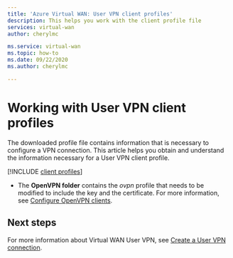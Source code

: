 ```yaml
---
title: 'Azure Virtual WAN: User VPN client profiles'
description: This helps you work with the client profile file
services: virtual-wan
author: cherylmc

ms.service: virtual-wan
ms.topic: how-to
ms.date: 09/22/2020
ms.author: cherylmc

---
```

# Working with User VPN client profiles

The downloaded profile file contains information that is necessary to configure a VPN connection. This article helps you obtain and understand the information necessary for a User VPN client profile.

[!INCLUDE [client profiles](../../includes/vpn-gateway-vwan-vpn-profile-download.md)]

* The **OpenVPN folder** contains the *ovpn* profile that needs to be modified to include the key and the certificate. For more information, see [Configure OpenVPN clients](../virtual-wan/howto-openvpn-clients.md#windows).

## Next steps

For more information about Virtual WAN User VPN, see [Create a User VPN connection](virtual-wan-point-to-site-portal.md).
